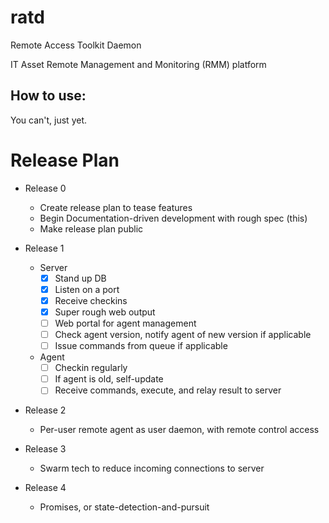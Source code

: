 # ratd
Remote Access Toolkit Daemon

IT Asset Remote Management and Monitoring (RMM) platform

How to use:
---
You can't, just yet.

# Release Plan
- Release 0
	- Create release plan to tease features
	- Begin Documentation-driven development with rough spec (this)
	- Make release plan public

- Release 1
	- Server
        - [x] Stand up DB
        - [x] Listen on a port
        - [x] Receive checkins
        - [x] Super rough web output
        - [ ] Web portal for agent management
        - [ ] Check agent version, notify agent of new version if applicable
        - [ ] Issue commands from queue if applicable
	- Agent
		- [ ] Checkin regularly
		- [ ] If agent is old, self-update
		- [ ] Receive commands, execute, and relay result to server

- Release 2
	- Per-user remote agent as user daemon, with remote control access

- Release 3
	- Swarm tech to reduce incoming connections to server

- Release 4
	- Promises, or state-detection-and-pursuit
